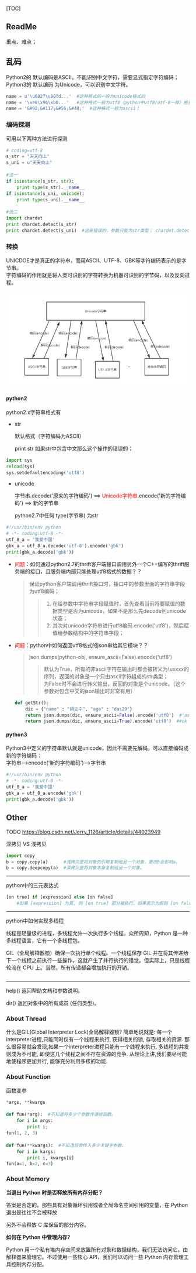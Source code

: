 [TOC]



## ReadMe

重点、难点；



## 乱码

Python2的 默认编码是ASCII，不能识别中文字符，需要显式指定字符编码；  
Python3的 默认编码 为Unicode，可以识别中文字符。

```python
name = u'\u6027\u80fd...'  #这种格式的一般为unicode格式的
name = '\xe6\x96\xb0...'   #这种格式一般为utf8（python中utf8/utf-8一样）格式的
name = '&#92;&#117;&#56;&#48;'  #这种格式一般为ascii；
```

### 编码探测
可用以下两种方法进行探测
```python 
# coding=utf-8
s_str = "天天向上"
s_uni = u"天天向上"

#法一
if isinstance(s_str, str):
    print type(s_str).__name__
if isinstance(s_uni, unicode):
    print type(s_uni).__name__
 
#法二
import chardet
print chardet.detect(s_str)
print chardet.detect(s_uni)  #这是错误的，参数只能为str类型； chardet.detect(s_uni.encode('utf-8'))
```

### 转换
UNICDOE才是真正的字符串，而用ASCII、UTF-8、GBK等字符编码表示的是字节串。  
字符编码的作用就是将人类可识别的字符转换为机器可识别的字节码，以及反向过程。

![转换图](img/keys-unicodestr2Bytestr.png)

#### python2
python2.x字符串格式有

- str

	默认格式（字符编码为ASCII）

	print str 如果str中包含中文那么这个操作的错误的；


```python
import sys
reload(sys)
sys.setdefaultencoding('utf8')
```

- unicode

  字节串.decode('原来的字符编码')  ==>   <font color=red>Unicode字符串</font>.encode('新的字符编码')   ==>  新的字节串

  python2.7中任何 type(字节串) 为str


```python
#!/usr/bin/env python
# -*- coding:utf-8 -*-
utf_8_a = '我爱中国'
gbk_a = utf_8_a.decode('utf-8').encode('gbk')
print(gbk_a.decode('gbk'))
```

- <font color=red>问题</font>：如何通过python2.7的thrift客户端接口调用另外一个C++编写的thrift服务端的接口，且服务端内部只能处理utf8格式的数据？？
	
	> 保证python客户端调用thrift接口时，接口中的参数里面的字符串字段为utf8编码；
	>> 1. 在给参数中字符串字段赋值时，首先查看当前将要赋值的数据类型是否为unicode，如果不是那么先decode到unicode状态；
	>> 2. 其次对unicode字符串进行utf8编码.encode('utf8')，然后赋值给参数结构中的字符串字段；


- <font color=red>问题</font>：python中如何返回utf8格式的json串给其它模块？？
	
	> json.dumps(python-obj, ensure_ascii=False).encode('utf8')
	>> 默认为True，所有的非ascii字符在输出时都会被转义为\uxxxx的序列，返回的对象是一个只由ascii字符组成的str类型；<br>
	>> 为False时不会进行转义输出，反回的对象是个unicode。（这个参数对包含中文的json输出时非常有用）
	
	```python
	def getStr():                                           
    	dic = {"name" : "胡立中", "age" : "das29"}
    	return json.dumps(dic, ensure_ascii=False).encode('utf8')  #'ascii' codec can't decode byte 0xe8 in position 26: ordinal not in range(128)
    	return json.dumps(dic, ensure_ascii=True).encode('utf8')  ##ok
	```

#### python3
Python3中定义的字符串默认就是unicode，因此不需要先解码，可以直接编码成新的字符编码：  
字符串-->encode('新的字符编码')-->字节串
```python
#!/usr/bin/env python
# -*- coding:utf-8 -*-
utf_8_a = '我爱中国'
gbk_a = utf_8_a.encode('gbk')
print(gbk_a.decode('gbk'))
```



## Other

TODO https://blog.csdn.net/Jerry_1126/article/details/44023949



深拷贝 VS 浅拷贝 

```python
import copy
b = copy.copy(a)      #浅拷贝是将对象的引用复制给另一个对象，更改b会影响a。
b = copy.deepcopy(a)  #深拷贝是将对象本身复制给另一个对象。
```



-----

python中的三元表达式

```python
[on true] if [expression] else [on false]
	#如果 [expression] 为真, 则 [on true] 部分被执行。如果表示为假则 [on false] 部分被执行
```



---

python中如何实现多线程

线程是轻量级的进程，多线程允许一次执行多个线程。众所周知，Python 是一种多线程语言，它有一个多线程包。

GIL（全局解释器锁）确保一次执行单个线程。一个线程保存 GIL 并在将其传递给下一个线程之前执行一些操作，这就产生了并行执行的错觉。但实际上，只是线程轮流在 CPU 上。当然，所有传递都会增加执行的开销。

```python

```



---

help() 返回帮助文档和参数说明。

dir()  返回对象中的所有成员 (任何类型)。



### About Thread

什么是GIL(Global Interpreter Lock)全局解释器锁? 简单地说就是:
每一个interpreter进程,只能同时仅有一个线程来执行, 获得相关的锁, 存取相关的资源.
那么很容易就会发现,如果一个interpreter进程只能有一个线程来执行, 
多线程的并发则成为不可能, 即使这几个线程之间不存在资源的竞争.
从理论上讲,我们要尽可能地使程序更加并行, 能够充分利用多核的功能.





### About Function

函数变参

```python
*args, **kwargs

def fun(*arg):  #不知道将多少个参数传递给函数。
    for i in args:
        print i;
fun(1, 2, 3)

def fun(**kwargs):  #不知道将会传入多少关键字参数。
    for i in kargs:
        print i, kwargs[i]
fun(a=1, b=2, c=3)        
```







### About Memory



**当退出 Python 时是否释放所有内存分配？**

答案是否定的。那些具有对象循环引用或者全局命名空间引用的变量，在 Python 退出是往往不会被释放

另外不会释放 C 库保留的部分内容。



**如何在 Python 中管理内存?**

Python 用一个私有堆内存空间来放置所有对象和数据结构，我们无法访问它。由解释器来管理它。不过使用一些核心 API，我们可以访问一些 Python 内存管理工具控制内存分配。



